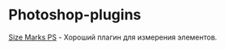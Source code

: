 # Photoshop-plugins
<a href="https://github.com/romashamin/Size-Marks-PS">Size Marks PS</a> - Хороший плагин для измерения элементов.
